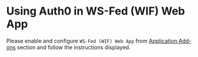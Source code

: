 # Using Auth0 in WS-Fed (WIF) Web App

Please enable and configure `WS-Fed (WIF) Web App` from <a href="@@uiAppAddonsURL@@" target="_new">Application Add-ons</a> section and follow the instructions displayed.